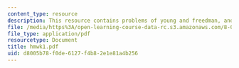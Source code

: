 ```yaml
---
content_type: resource
description: This resource contains problems of young and freedman, and fermi estimation.
file: /media/https%3A/open-learning-course-data-rc.s3.amazonaws.com/8-01x-physics-i-classical-mechanics-with-an-experimental-focus-fall-2002/d8005b78f0de6127f4b82e1e81a4b256_hmwk1.pdf
file_type: application/pdf
resourcetype: Document
title: hmwk1.pdf
uid: d8005b78-f0de-6127-f4b8-2e1e81a4b256
---
```

